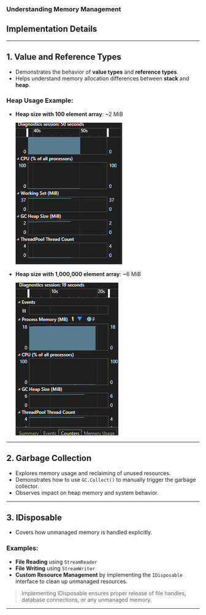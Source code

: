 ### Understanding Memory Management

## Implementation Details

---

## 1. Value and Reference Types

* Demonstrates the behavior of **value types** and **reference types**.
* Helps understand memory allocation differences between **stack** and **heap**.

### Heap Usage Example:

* **Heap size with 100 element array**: \~2 MiB

  ![Heap size for 100 elements](initialHeap.png)

* **Heap size with 1,000,000 element array**: \~6 MiB

  ![Heap size for 1000000 elements](finalHeap.png)

---

## 2. Garbage Collection

* Explores memory usage and reclaiming of unused resources.
* Demonstrates how to use `GC.Collect()` to manually trigger the garbage collector.
* Observes impact on heap memory and system behavior.

---

## 3. IDisposable

* Covers how unmanaged memory is handled explicitly.

### Examples:

* **File Reading** using `StreamReader`
* **File Writing** using `StreamWriter`
* **Custom Resource Management** by implementing the `IDisposable` interface to clean up unmanaged resources.

> Implementing IDisposable ensures proper release of file handles, database connections, or any unmanaged memory.

---
